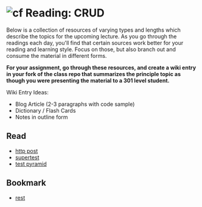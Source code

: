 ![cf](http://i.imgur.com/7v5ASc8.png) Reading: CRUD
==================================================

Below is a collection of resources of varying types and lengths which describe the topics for the upcoming lecture.  As you go through the readings each day, you'll find that certain sources work better for your reading and learning style. Focus on those, but also branch out and consume the material in different forms.

**For your assignment, go through these resources, and create a wiki entry in your fork of the class repo that summarizes the principle topic as though you were presenting the material to a 301 level student.**

Wiki Entry Ideas:
* Blog Article (2-3 paragraphs with code sample)
* Dictionary / Flash Cards
* Notes in outline form

## Read
* [http post](https://developer.mozilla.org/en-US/docs/Web/HTTP/Methods/POST)
* [supertest](https://github.com/visionmedia/supertest)
* [test pyramid](https://martinfowler.com/articles/practical-test-pyramid.html)

## Bookmark
* [rest](https://restfulapi.net/http-methods/)



